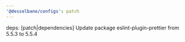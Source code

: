 ```yaml
---
'@desselbane/configs': patch
---
```


deps: [patch|dependencies] Update package eslint-plugin-prettier from 5.5.3 to 5.5.4

